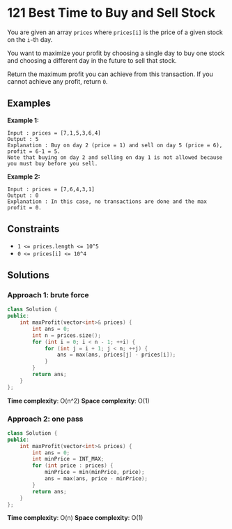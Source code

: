 # 121 Best Time to Buy and Sell Stock

You are given an array `prices` where `prices[i]` is the price of a given stock on the `i`-th day.

You want to maximize your profit by choosing a single day to buy one stock and choosing a different day in the future to sell that stock.

Return the maximum profit you can achieve from this transaction. If you cannot achieve any profit, return `0`.

## Examples 

**Example 1:**

```
Input : prices = [7,1,5,3,6,4]
Output : 5
Explanation : Buy on day 2 (price = 1) and sell on day 5 (price = 6), profit = 6-1 = 5.
Note that buying on day 2 and selling on day 1 is not allowed because you must buy before you sell.
```

**Example 2:**

```
Input : prices = [7,6,4,3,1]
Output : 0
Explanation : In this case, no transactions are done and the max profit = 0.
```

## Constraints
- `1 <= prices.length <= 10^5`
- `0 <= prices[i] <= 10^4`

## Solutions

### Approach 1: brute force

```cpp
class Solution {
public:
    int maxProfit(vector<int>& prices) {
        int ans = 0;
        int n = prices.size();
        for (int i = 0; i < n - 1; ++i) {
            for (int j = i + 1; j < n; ++j) {
                ans = max(ans, prices[j] - prices[i]);
            }
        }
        return ans;
    }
};
```
**Time complexity**: O(n^2)
**Space complexity**: O(1)

### Approach 2: one pass

```cpp
class Solution {
public:
    int maxProfit(vector<int>& prices) {
        int ans = 0;
        int minPrice = INT_MAX;
        for (int price : prices) {
            minPrice = min(minPrice, price);
            ans = max(ans, price - minPrice);
        }
        return ans;
    }
};
```
**Time complexity**: O(n)
**Space complexity**: O(1)